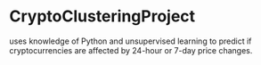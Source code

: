 # CryptoClusteringProject
uses knowledge of Python and unsupervised learning to predict if cryptocurrencies are affected by 24-hour or 7-day price changes.
